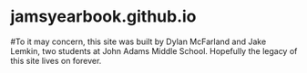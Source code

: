 # jamsyearbook.github.io

#To it may concern, this site was built by Dylan McFarland and Jake Lemkin, two students at John Adams Middle School. Hopefully the legacy of this site lives on forever. 
